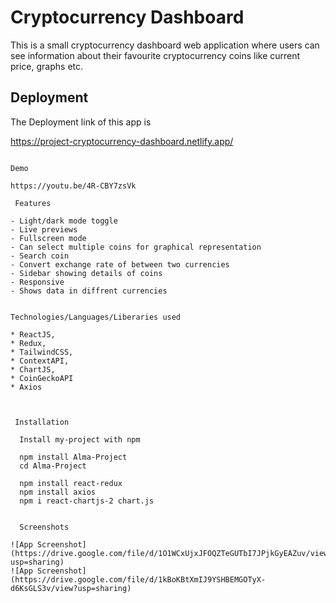# Cryptocurrency Dashboard

This is a small cryptocurrency dashboard web application
where users can see information about their favourite cryptocurrency coins like
current price, graphs etc.

## Deployment

The Deployment link of this app is

https://project-cryptocurrency-dashboard.netlify.app/

```

Demo

https://youtu.be/4R-CBY7zsVk

 Features

- Light/dark mode toggle
- Live previews
- Fullscreen mode
- Can select multiple coins for graphical representation
- Search coin
- Convert exchange rate of between two currencies
- Sidebar showing details of coins
- Responsive
- Shows data in diffrent currencies


Technologies/Languages/Liberaries used

* ReactJS,
* Redux,
* TailwindCSS,
* ContextAPI,
* ChartJS,
* CoinGeckoAPI
* Axios



 Installation

  Install my-project with npm

  npm install Alma-Project
  cd Alma-Project

  npm install react-redux
  npm install axios
  npm i react-chartjs-2 chart.js


  Screenshots

![App Screenshot](https://drive.google.com/file/d/1O1WCxUjxJFOQZTeGUTbI7JPjkGyEAZuv/view?usp=sharing)
![App Screenshot](https://drive.google.com/file/d/1kBoKBtXmIJ9YSHBEMGOTyX-d6KsGLS3v/view?usp=sharing)
```
